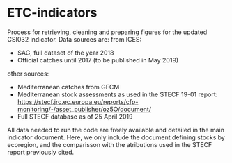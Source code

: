 # ETC-indicators

Process for retrieving, cleaning and preparing figures for the updated CSI032 indicator.
Data sources are:
from ICES:
- SAG, full dataset of the year 2018
- Official catches until 2017 (to be published in May 2019)

other sources:
- Mediterranean catches from GFCM
- Mediterranean stock assessments as used in the STECF 19-01 report: https://stecf.jrc.ec.europa.eu/reports/cfp-monitoring/-/asset_publisher/oz5O/document/
- Full STECF database as of 25 April 2019

All data needed to run the code are freely available and detailed in the main indicator document. 
Here, we only include the document defining stocks by ecoregion, and the comparisson with the atributions used in the STECF report previously cited.